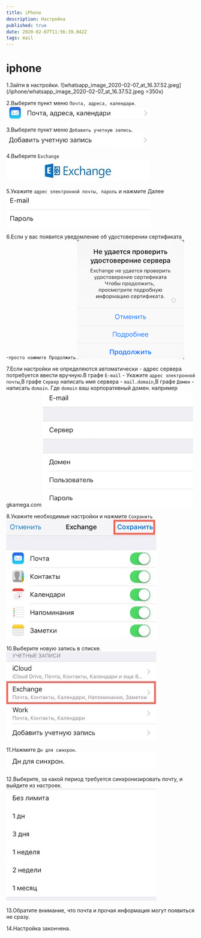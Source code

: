 ```yaml
---
title: iPhone
description: Настройка
published: true
date: 2020-02-07T11:56:39.042Z
tags: mail
---
```


# iphone
1.Зайти в настройки.
![whatsapp_image_2020-02-07_at_16.37.52.jpeg](/iphone/whatsapp_image_2020-02-07_at_16.37.52.jpeg =350x)

2.Выберите пункт меню `Почта, адреса, календари`.
![img_0578.jpg](/iphone/img_0578.jpg )

3.Выберите пункт меню `Добавить учетную запись`.
![img_0579.jpg](/iphone/img_0579.jpg)

4.Выберите `Exchange`
![img_0580.jpg](/iphone/img_0580.jpg)

5.Укажите `адрес электронной почты, пароль` и нажмите Далее
![img_0581.jpg](/iphone/img_0581.jpg)

6.Если у вас появится уведомление об удостоверении сертификата -`просто нажмите Продолжить`
![img_05891.png](/iphone/img_05891.png)

7.Если настройки не определяются автоматически - адрес сервера потребуется ввести вручную.В графе `E-mail` - Укажите `адрес электронной почты`,В графе `Сервер` написать имя сервера - `mail.domain`,В графе `Домен` - написать `domain`. Где `domain` ваш корпоративный домен. например gkamega.com
![img_0591.png](/iphone/img_0591.png)

8.Укажите необходимые настройки и нажмите `Сохранить`
![img_0582.jpg](/iphone/img_0582.jpg)

10.Выберите новую запись в списке.
![img_0586.jpg](/iphone/img_0586.jpg)

11.Нажмите `Дн для синхрон`.
![img_0587_1copy.png](/iphone/img_0587_1copy.png)

12.Выберите, за какой период требуется синхронизировать почту, и выйдите из настроек.
![img_0585.jpg](/iphone/img_0585.jpg)

13.Обратите внимание, что почта и прочая информация могут появиться не сразу.

14.Настройка закончена.